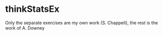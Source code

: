 # thinkStatsEx
Only the separate exercises are my own work (S. Chappell), the rest is the work of A. Downey
